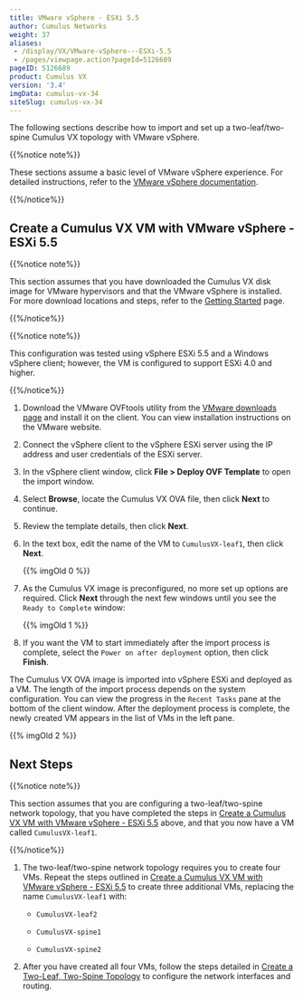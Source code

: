 ```yaml
---
title: VMware vSphere - ESXi 5.5
author: Cumulus Networks
weight: 37
aliases:
 - /display/VX/VMware-vSphere---ESXi-5.5
 - /pages/viewpage.action?pageId=5126689
pageID: 5126689
product: Cumulus VX
version: '3.4'
imgData: cumulus-vx-34
siteSlug: cumulus-vx-34
---
```

The following sections describe how to import and set up a
two-leaf/two-spine Cumulus VX topology with VMware vSphere.

{{%notice note%}}

These sections assume a basic level of VMware vSphere experience. For
detailed instructions, refer to the [VMware vSphere
documentation](https://pubs.vmware.com/vsphere-55/index.jsp).

{{%/notice%}}

## <span>Create a Cumulus VX VM with VMware vSphere - ESXi 5.5</span>

{{%notice note%}}

This section assumes that you have downloaded the Cumulus VX disk image
for VMware hypervisors and that the VMware vSphere is installed. For
more download locations and steps, refer to the [Getting
Started](/version/cumulus-vx-34/Getting-Started/) page.

{{%/notice%}}

{{%notice note%}}

This configuration was tested using vSphere ESXi 5.5 and a Windows
vSphere client; however, the VM is configured to support ESXi 4.0 and
higher.

{{%/notice%}}

1.  Download the VMware OVFtools utility from the [VMware downloads
    page](https://my.vmware.com/web/vmware/details?productId=352&downloadGroup=OVFTOOL350)
    and install it on the client. You can view installation instructions
    on the VMware website.

2.  Connect the vSphere client to the vSphere ESXi server using the IP
    address and user credentials of the ESXi server.

3.  In the vSphere client window, click **File \> Deploy OVF Template**
    to open the import window.

4.  Select **Browse**, locate the Cumulus VX OVA file, then click
    **Next** to continue.

5.  Review the template details, then click **Next**.

6.  In the text box, edit the name of the VM to `CumulusVX-leaf1`, then
    click **Next**.
    
    {{% imgOld 0 %}}

7.  As the Cumulus VX image is preconfigured, no more set up options are
    required. Click **Next** through the next few windows until you see
    the `Ready to Complete` window:
    
    {{% imgOld 1 %}}

8.  If you want the VM to start immediately after the import process is
    complete, select the `Power on after deployment` option, then click
    **Finish**.

The Cumulus VX OVA image is imported into vSphere ESXi and deployed as a
VM. The length of the import process depends on the system
configuration. You can view the progress in the `Recent Tasks` pane at
the bottom of the client window. After the deployment process is
complete, the newly created VM appears in the list of VMs in the left
pane.

{{% imgOld 2 %}}

## <span>Next Steps</span>

{{%notice note%}}

This section assumes that you are configuring a two-leaf/two-spine
network topology, that you have completed the steps in [Create a Cumulus
VX VM with VMware vSphere - ESXi
5.5](#src-5126689_VMwarevSphere-ESXi5.5-CreateaCumulusVXVirtualMachinewithVMwarevSphere-ESXi5.5)
above, and that you now have a VM called `CumulusVX-leaf1`.

{{%/notice%}}

1.  The two-leaf/two-spine network topology requires you to create four
    VMs. Repeat the steps outlined in [Create a Cumulus VX VM with
    VMware vSphere - ESXi
    5.5](#src-5126689_VMwarevSphere-ESXi5.5-CreateaCumulusVXVirtualMachinewithVMwarevSphere-ESXi5.5)
    to create three additional VMs, replacing the name `CumulusVX-leaf1`
    with:
    
      - `CumulusVX-leaf2`
    
      - `CumulusVX-spine1`
    
      - `CumulusVX-spine2`

2.  After you have created all four VMs, follow the steps detailed in
    [Create a Two-Leaf, Two-Spine
    Topology](/version/cumulus-vx-34/Create-a-Two-Leaf-Two-Spine-Topology)
    to configure the network interfaces and routing.

<article id="html-search-results" class="ht-content" style="display: none;">

</article>

<footer id="ht-footer">

</footer>
